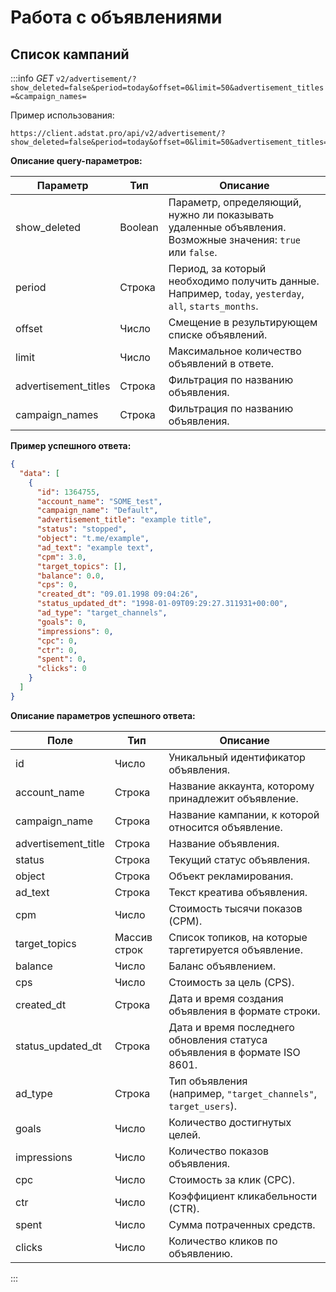 # Работа с объявлениями

## <span id="advertisements">Список кампаний</span>

:::info
_GET_ `v2/advertisement/?show_deleted=false&period=today&offset=0&limit=50&advertisement_titles=&campaign_names=`

Пример использования:
```http request
https://client.adstat.pro/api/v2/advertisement/?show_deleted=false&period=today&offset=0&limit=50&advertisement_titles=&campaign_names=
```

__Описание query-параметров:__


| Параметр             | Тип     | Описание                                                                                                  |
|----------------------|---------|-----------------------------------------------------------------------------------------------------------|
| show_deleted         | Boolean | Параметр, определяющий, нужно ли показывать удаленные объявления. Возможные значения: `true` или `false`. |
| period               | Строка  | Период, за который необходимо получить данные. Например, `today`, `yesterday`, `all`, `starts_months`.    |
| offset               | Число   | Смещение в результирующем списке объявлений.                                                              |
| limit                | Число   | Максимальное количество объявлений в ответе.                                                              |
| advertisement_titles | Строка  | Фильтрация по названию объявления.                                                                        |
| campaign_names       | Строка  | Фильтрация по названию объявления.                                                                        |




__Пример успешного ответа:__
```json
{
  "data": [
    {
      "id": 1364755,
      "account_name": "SOME_test",
      "campaign_name": "Default",
      "advertisement_title": "example title",
      "status": "stopped",
      "object": "t.me/example",
      "ad_text": "example text",
      "cpm": 3.0,
      "target_topics": [],
      "balance": 0.0,
      "cps": 0,
      "created_dt": "09.01.1998 09:04:26",
      "status_updated_dt": "1998-01-09T09:29:27.311931+00:00",
      "ad_type": "target_channels",
      "goals": 0,
      "impressions": 0,
      "cpc": 0,
      "ctr": 0,
      "spent": 0,
      "clicks": 0
    }
  ]
}
```


__Описание параметров успешного ответа:__

| Поле              | Тип                | Описание                                                                  |
|-------------------|--------------------|---------------------------------------------------------------------------|
| id                | Число              | Уникальный идентификатор объявления.                                      |
| account_name      | Строка             | Название аккаунта, которому принадлежит объявление.                       |
| campaign_name     | Строка             | Название кампании, к которой относится объявление.                        |
| advertisement_title | Строка           | Название объявления.                                                      |
| status            | Строка             | Текущий статус объявления.                                                |
| object            | Строка             | Объект рекламирования.                                                    |
| ad_text           | Строка             | Текст креатива объявления.                                                |
| cpm               | Число              | Стоимость тысячи показов (CPM).                                           |
| target_topics     | Массив строк       | Список топиков, на которые таргетируется объявление.                      |
| balance           | Число              | Баланс объявлением.                                                       |
| cps               | Число              | Стоимость за цель (CPS).                                                  |
| created_dt        | Строка             | Дата и время создания объявления в формате строки.                        |
| status_updated_dt | Строка             | Дата и время последнего обновления статуса объявления в формате ISO 8601. |
| ad_type           | Строка             | Тип объявления <br/>(например, `"target_channels"`, `target_users`).           |
| goals             | Число              | Количество достигнутых целей.                                             |
| impressions       | Число              | Количество показов объявления.                                            |
| cpc               | Число              | Стоимость за клик (CPC).                                                  |
| ctr               | Число              | Коэффициент кликабельности (CTR).                                         |
| spent             | Число              | Сумма потраченных средств.                                                |
| clicks            | Число              | Количество кликов по объявлению.                                          |

:::
